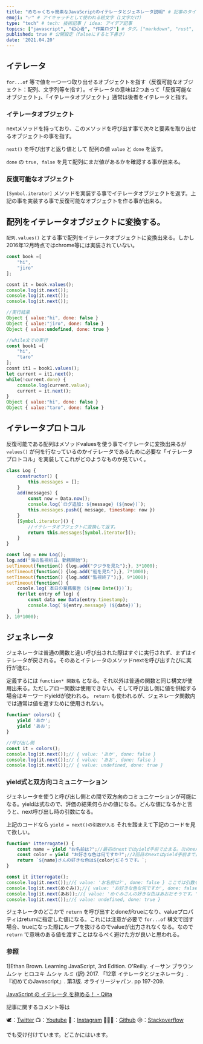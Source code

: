 ```yaml
---
title: "めちゃくちゃ簡素なJavaScriptのイテレータとジェネレータ説明" # 記事のタイトル
emoji: "✅" # アイキャッチとして使われる絵文字（1文字だけ）
type: "tech" # tech: 技術記事 / idea: アイデア記事
topics: ["javascript", "初心者", "作業ログ"] # タグ。["markdown", "rust", "aws"]のように指定する
published: true # 公開設定（falseにすると下書き）
date: '2021.04.20'
---
```


## イテレータ

`for...of` 等で値を一つ一つ取り出せるオブジェクトを指す（反復可能なオブジェクト：配列、文字列等を指す）。イテレータの意味は2つあって「反復可能なオブジェクト」、「イテレータオブジェクト」通常は後者をイテレータと指す。

### イテレータオブジェクト

nextメソッドを持っており、このメソッドを呼び出す事で次々と要素を取り出せるオブジェクトの事を指す。

`next()` を呼び出すと返り値として 配列の値 `value` と `done` を返す。

`done` の `true, false` を見て配列にまだ値があるかを確認する事が出来る。

### 反復可能なオブジェクト

`[Symbol.iterator]` メソッドを実装する事でイテレータオブジェクトを返す。上記の事を実装する事で反復可能なオブジェクトを作る事が出来る。

## 配列をイテレータオブジェクトに変換する。

`配列.values()` とする事で配列をイテレータオブジェクトに変換出来る。しかし2016年12月時点ではchrome等には実装されていない。

```jsx
const book =[
	"hi",
	"jiro"
];

cosnt it = book.values();
console.log(it.next());
console.log(it.next());
console.log(it.next());

//実行結果
Object { value:"hi", done: false }
Object { value:"jiro", done: false }
Object { value:undefined, done: true }

//while文での実行
const book1 =[
	"hi",
	"taro"
];
cosnt it1 = book1.values();
let current = it1.next();
while(!current.done) {
	console.log(current.value);
	current = it.next();
}
Object { value:"hi", done: false }
Object { value:"taro", done: false }

```

## イテレータプロトコル

反復可能である配列はメソッドvaluesを使う事でイテレータに変換出来るが `values()` が何を行なっているのかイテレータであるために必要な「イテレータプロトコル」を実装してこれがどのようなものか見ていく。

```jsx
class Log {
	constructor() {
		this.messages = [];
	}
	add(messages) {
		const now = Data.now();
		console.log(`ログ追加: ${message} (${now})`);
		this.messages.push({ message, timestamp: now })
	}
	[Symbol.iterator]() {
		//イテレータオブジェクトに変換して返す。
		return this.messages[Symbol.iterator]();
	}
}

const log = new Log();
log.add("海の監視初日。勤務開始");
setTimeout(function() {log.add("クジラを見た");}, 3*1000);
setTimeout(function() {log.add("船を見た");}, 7*1000);
setTimeout(function() {log.add("監視終了");}, 9*1000);
setTimeout(function() {
	cosole.log(`本日の業務報告 (${new Date()})`);
	for(let entry of log) {
		const data new Data(entry.timestamp);
		console.log(`${entry.message} (${date})`);
	}
}, 10*1000);
```

## ジェネレータ

ジェネレータは普通の関数と違い呼び出された際はすぐに実行されず、まずはイテレータが戻される。そのあとイテレータのメソッドnextを呼び出すたびに実行が進む。

定義するには `function* 関数名` となる。それ以外は普通の関数と同じ構文が使用出来る。ただしアロー関数は使用できない。そして呼び出し側に値を供給する場合はキーワードyieldが使われる。 `return` も使われるが、ジェネレータ関数内では通常は値を返すために使用されない。

```jsx
function* colors() {
	yield 'あか';
	yield 'あお';
}

//呼び出し側
const it = colors();
console.log(it.next());// { value: 'あか', done: false }
console.log(it.next());// { value: 'あお', done: false }
console.log(it.next());// { value: undefined, done: true }

```

### yield式と双方向コミュニケーション

ジェネレータを使うと呼び出し側との間で双方向のコミュニケーションが可能になる。yieldは式なので、評価の結果何らかの値になる。どんな値になるかと言うと、next呼び出し時の引数になる。

上記のコードなら `yield = next()の引数が入る`  それを踏まえて下記のコードを見て欲しい。

```jsx
function* itterrogate() {
	const name = yield "お名前は?";//最初のnextではyield手前で止まる。次のnextの時にyieldに引数を返してnameに代入される。
	const color = yield "お好きな色は何ですか?";//2回目のnextはyield手前まで止まる。3回目のnextでcolorに引数が代入される。
	return `${name}さんの好きな色は${color}だそうです。`;
}

const it itterrogate();
console.log(it.next());//{ value: 'お名前は?', done: false } ここでは引数を渡しても無視される。
console.log(it.next(めぐみ));//{ value: 'お好きな色な何ですか', done: false }
console.log(it.next(あお));//{ value: 'めぐみさんの好きな色はあおだそうです。', done: true }
console.log(it.next());//{ value: undefined, done: true }
```

ジェネレータのどこかで `return` を呼び出すとdoneがtrueになり、valueプロパティはreturnに指定した値になる。これには注意が必要で `for...of` 構文で回す場合、trueになった際にループを抜けるのでvalueが出力されなくなる。なので `return` で意味のある値を渡すことはなるべく避けた方が良いと思われる。

### 参照

1)Ethan Brown. Learning JavaScript, 3rd Edition. O'Reilly. イーサン ブラウン ムシャ ヒロユキ ムシャ ルミ (訳) 2017. 「12章 イテレータとジェネレータ」.『初めてのJavascript』. 第3版. オライリージャパン. pp 197-209.

[JavaScript の イテレータ を極める！ - Qiita](https://qiita.com/kura07/items/cf168a7ea20e8c2554c6)

記事に関するコメント等は

🕊：[Twitter](https://twitter.com/Unemployed_jp)
📺：[Youtube](https://www.youtube.com/channel/UCT3wLdiZS3Gos87f9fu4EOQ/featured?view_as=subscriber)
📸：[Instagram](https://www.instagram.com/unemployed_jp/)
👨🏻‍💻：[Github](https://github.com/wimpykid719?tab=repositories)
😥：[Stackoverflow](https://ja.stackoverflow.com/users/edit/22565)

でも受け付けています。どこかにはいます。